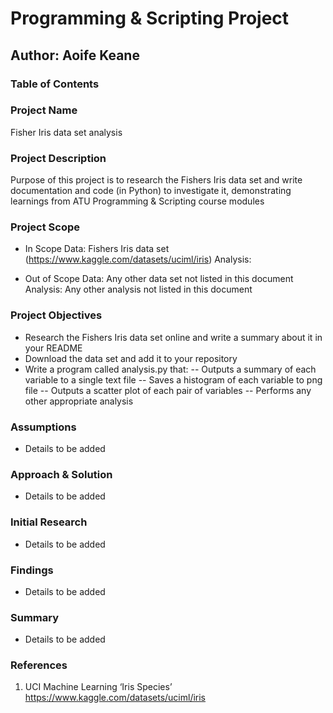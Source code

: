 # Programming & Scripting Project
## Author: Aoife Keane

### Table of Contents


### Project Name 
Fisher Iris data set analysis

### Project Description
Purpose of this project is to research the Fishers Iris data set and write documentation and code (in Python) to investigate it, demonstrating learnings from ATU Programming & Scripting course modules 

### Project Scope
- In Scope
Data: Fishers Iris data set (https://www.kaggle.com/datasets/uciml/iris) 
Analysis:

- Out of Scope
Data: Any other data set not listed in this document
Analysis: Any other analysis not listed in this document


### Project Objectives
- Research the Fishers Iris data set online and write a summary about it in your README
- Download the data set and add it to your repository
- Write a program called analysis.py that:
-- Outputs a summary of each variable to a single text file 
-- Saves a histogram of each variable to png file 
-- Outputs a scatter plot of each pair of variables 
-- Performs any other appropriate analysis 

### Assumptions
- Details to be added

### Approach & Solution
- Details to be added

### Initial Research
- Details to be added

### Findings
- Details to be added

### Summary
- Details to be added

### References
1. UCI Machine Learning ‘Iris Species’ https://www.kaggle.com/datasets/uciml/iris
